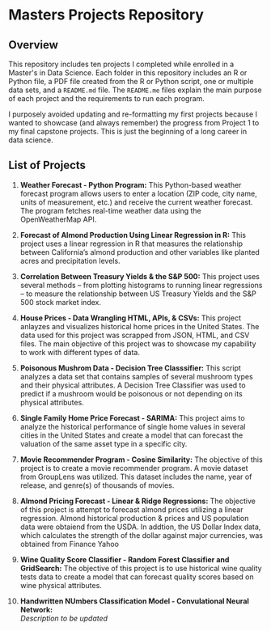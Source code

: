 # Masters Projects Repository  

## Overview  
This repository includes ten projects I completed while enrolled in a Master's in Data Science. Each folder in this repository includes an R or Python file, a PDF file created from the R or Python script, one or multiple data sets, and a `README.md` file. The `README.me` files explain the main purpose of each project and the requirements to run each program.  

I purposely avoided updating and re-formatting my first projects because I wanted to showcase (and always remember) the progress from Project 1 to my final capstone projects. This is just the beginning of a long career in data science. 

## List of Projects  

1.	**Weather Forecast - Python Program:**
    This Python-based weather forecast program allows users to enter a location (ZIP code, city name, units of measurement, etc.) and receive the current weather forecast. The program fetches real-time weather data using the OpenWeatherMap API.
  	
2.	**Forecast of Almond Production Using Linear Regression in R:**
    This project uses a linear regression in R that measures the relationship between California’s almond production and other variables like planted acres and precipitation levels.
  	
3.	**Correlation Between Treasury Yields & the S&P 500:**
    This project uses several methods – from plotting histograms to running linear regressions – to measure the relationship between US Treasury Yields and the S&P 500 stock market index.
  	
4.	**House Prices - Data Wrangling HTML, APIs, & CSVs:**
    This project anlayzes and visualizes historical home prices in the United States. The data used for this project was scrapped from JSON, HTML, and CSV files. The main objective of this project was to showcase my capability to work with different types of data.
  	
5.	**Poisonous Mushrom Data - Decision Tree Classsifier:**
    This script analyzes a data set that contains samples of several mushroom types and their physical attributes. A Decision Tree Classifier was used to predict if a mushroom would be poisonous or not depending on its physical attributes.
  	
6.	**Single Family Home Price Forecast - SARIMA:**
    This project aims to analyze the historical performance of single home values in several cities in the United States and create a model that can forecast the valuation of the same asset type in a specific city.  

7.	**Movie Recommender Program - Cosine Similarity:**
    The objective of this project is to create a movie recommender program. A movie dataset from GroupLens was utilized. This dataset includes the name, year of release, and genre(s) of thousands of movies.
   	
8.	**Almond Pricing Forecast - Linear & Ridge Regressions:**
    The objective of this project is attempt to forecast almond prices utilizing a linear regression. Almond historical production & prices and US population data were obtaiend from the USDA. In addtion, the US Dollar Index data, which calculates the strength of the dollar against major currencies, was obtained from Finance Yahoo
   	
9.	**Wine Quality Score Classifier - Random Forest Classifier and GridSearch:**
    The objective of this project is to use historical wine quality tests data to create a model that can forecast quality scores based on wine physical attributes.
   	
10.	**Handwritten NUmbers Classification Model - Convulational Neural Network:**  
    *Description to be updated* 
